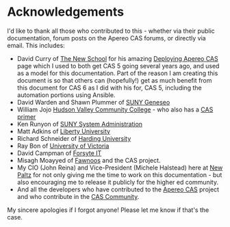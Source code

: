 # Acknowledgements


I'd like to thank all those who contributed to this - whether via their public documentation, forum posts on the Apereo CAS forums, or directly via email.  This includes:

* David Curry of [The New School](https://newschool.edu) for his amazing [Deploying Apereo CAS](https://dacurry-tns.github.io/deploying-apereo-cas) page which I used to both get CAS 5 going several years ago, and used as a model for this documentation.  Part of the reason I am creating this document is so that others can (hopefully!) get as much benefit from this document for CAS 6 as I did with his for, CAS 5, including the automation portions using Ansible.
* David Warden and Shawn Plummer of [SUNY Geneseo](https://geneseo.edu)
* William Jojo [Hudson Valley Community College](https://hvcc.edu) - who also has a [CAS primer](https://programmingby.design/knowledge-base/a-cas-primer/)
* Ken Runyon of [SUNY System Administration](https://suny.edu)
* Matt Adkins of [Liberty University](https://liberty.edu)
* Richard Schneider of [Harding University](https://harding.edu)
* Ray Bon of [University of Victoria](https://uvic.ca)
* David Campman of [Forsyte IT](https://forsyteit.com)
* Misagh Moayyed of [Fawnoos](https://fawnoos.com) and the CAS project.
* My CIO (John Reina) and Vice-President (Michele Halstead) here at [New Paltz](https://newpaltz.edu) for not only giving me the time to work on this documentation - but also encouraging me to release it publicly for the higher ed community.
* And all the developers who have contributed to the [Apereo CAS](https://www.apereo.org/projects/cas) project and who contribute in the [CAS Community](https://apereo.github.io/cas/Mailing-Lists.html#cas-community-list-cas-userapereoorg).

My sincere apologies if I forgot anyone!  Please let me know if that's the case.